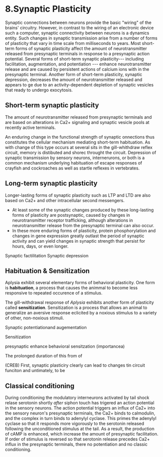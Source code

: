 # 8.Synaptic Plasticity

Synaptic connections between neurons provide the basic "wiring" of the brains'
circuitry. However, in contrast to the wiring of an electronic device such a
computer, synaptic connectivity between neurons is a dynamics entity. Such
changes in synaptic transmission arise from a number of forms of plasticity that
vary in time scale from milliseconds to years. Most short-term forms of synaptic
plasticity affect the amount of neurotransmitter released from presynaptic
terminals in response to a presynaptic action potential. Several forms of
short-term synaptic plasticity--- including facilitation, augmentation, and
potentiation --- enhance neurotransmitter release and are caused by persistent
actions of calcium ions with in the presynaptic terminal. Another form of
short-term plasticity, synaptic depression, decreases the amount of
neurotransmitter released and appears to ge due to an activity-dependent
depletion of synaptic vesicles that ready to undergo exocytosis. 

## Short-term synaptic plasticity
The amount of neurotransmitter released from presynaptic terminals and are
based on alterations in Ca2+ signaling and synaptic vesicle pools at recently
active terminals.

An enduring change in the functional strength of synaptic onnections thus
constitutes the cellular mechanism mediating short-term habituation. As with
change of this type occurs at several sits in the gill-whithdraw reflex circuit,
memory is distibuted and shorec throught the circuit. Depression of synaptic
transmission by sensory neurons, internerurons, or both is a common mechanism
underlying habituation of escape responses of crayfish and cockroaches as well
as startle reflexes in vertebrates.

## Long-term synaptic plasticity
Longer-lasting forms of synaptic plasticity such as LTP and LTD are also based
on Ca2+ and other intracellular second messengers.

- At least some of the synaptic changes produced by these long-lasting forms of
plasticity are postsynaptic, caused by changes in neurotransmitter receptor
trafficking, although alterations in neurotransmitter release from the presynaptic
terminal can also occur.
- In these more enduring forms of plasticity, protein phosphorylation and changes
in gene expression greatly outlast the period of synaptic activity and can yield
changes in synaptic strength that persist for hours, days, or even longer.

Synaptic factilitation
Synaptic depression

## Habituation & Sensitization
Aplysia exhibit several elementary forms of behavioral plasticity. One form is
**habituation**, a process that causes the animmal to become less responsive to
repeated occurence of a stimulus.

The gill-withdrawal response of *Aplysia* exhibits another form of plasticity
called **sensitization**. Sensitization is a process that allows an animal to
generalize an aversive response eclicited by a noxious stimulus to a variety 
of other, non-noxious stimuli.

Synaptic potentiationand augementation

Sensitization

presynaptic enhance behavioral sensitzation (importancea)

The prolonged duration of this from of 


(CREB)
First, synaptic plasticiry clearly can lead to changes tin circuit funciton and
untimately, to be


## Classical conditioning ##
During conditioning the modulatory interneurons activated by tail shock relase
serotonin shortly _after_ siphon touch has trigered an action potential in the
sensory neurons. The action potential triggers an influx of Ca2+ into the
sensory neuron's presynaptic terminals, the Ca2+ binds to calmodulin, and the
complex in turn binds to adenylyl cyclase. This primes the adenylyl cyclase so
that it responds more vigorously to the serotonin released following the 
unconditioned stimulus at the tail. As a result, the production of cAMP is
enhanced, which increase the amount of presynaptic facilitation. If order of
stimulus is reversed so that serotonin release precedes Ca2+ influx in the
presynaptic terminals, there no potentiation and no classic conditioning.
